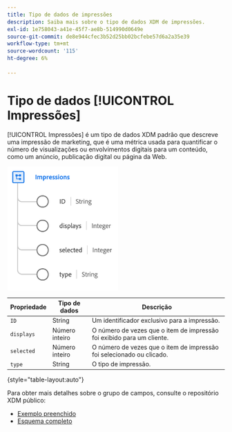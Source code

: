 ```yaml
---
title: Tipo de dados de impressões
description: Saiba mais sobre o tipo de dados XDM de impressões.
exl-id: 1e758043-a41e-45f7-ae8b-514990d0649e
source-git-commit: de8e944cfec3b52d25bb02bcfebe57d6a2a35e39
workflow-type: tm+mt
source-wordcount: '115'
ht-degree: 6%

---
```


# Tipo de dados [!UICONTROL Impressões]

[!UICONTROL Impressões] é um tipo de dados XDM padrão que descreve uma impressão de marketing, que é uma métrica usada para quantificar o número de visualizações ou envolvimentos digitais para um conteúdo, como um anúncio, publicação digital ou página da Web.

![](../images/data-types/impressions.png)

| Propriedade | Tipo de dados | Descrição |
| --- | --- | --- |
| `ID` | String | Um identificador exclusivo para a impressão. |
| `displays` | Número inteiro | O número de vezes que o item de impressão foi exibido para um cliente. |
| `selected` | Número inteiro | O número de vezes que o item de impressão foi selecionado ou clicado. |
| `type` | String | O tipo de impressão. |

{style="table-layout:auto"}

Para obter mais detalhes sobre o grupo de campos, consulte o repositório XDM público:

* [Exemplo preenchido](https://github.com/adobe/xdm/blob/master/components/datatypes/industry-verticals/impressions.example.1.json)
* [Esquema completo](https://github.com/adobe/xdm/blob/master/components/datatypes/industry-verticals/impressions.schema.json)
